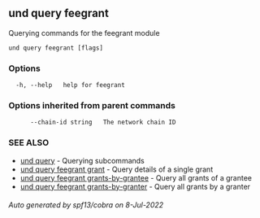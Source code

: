 ## und query feegrant

Querying commands for the feegrant module

```
und query feegrant [flags]
```

### Options

```
  -h, --help   help for feegrant
```

### Options inherited from parent commands

```
      --chain-id string   The network chain ID
```

### SEE ALSO

* [und query](und_query.md)	 - Querying subcommands
* [und query feegrant grant](und_query_feegrant_grant.md)	 - Query details of a single grant
* [und query feegrant grants-by-grantee](und_query_feegrant_grants-by-grantee.md)	 - Query all grants of a grantee
* [und query feegrant grants-by-granter](und_query_feegrant_grants-by-granter.md)	 - Query all grants by a granter

###### Auto generated by spf13/cobra on 8-Jul-2022
